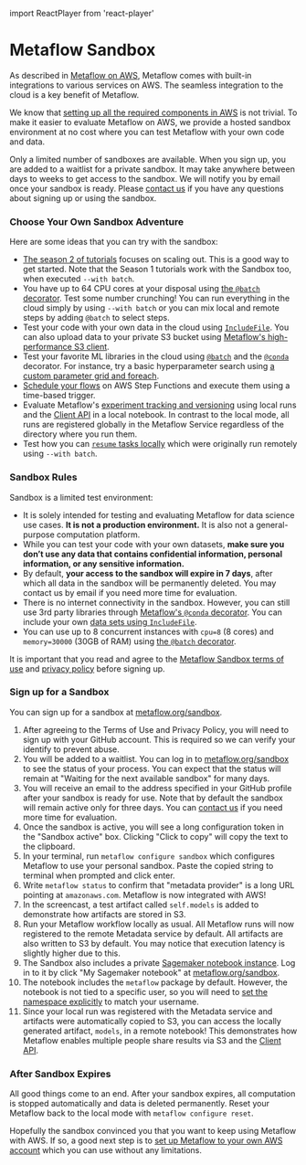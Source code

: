 import ReactPlayer from 'react-player'

# Metaflow Sandbox

As described in [Metaflow on AWS](../metaflow-on-aws), Metaflow comes with built-in integrations to various services on AWS. The seamless integration to the cloud is a key benefit of Metaflow.

We know that [setting up all the required components in AWS](deploy-to-aws) is not trivial. To make it easier to evaluate Metaflow on AWS, we provide a hosted sandbox environment at no cost where you can test Metaflow with your own code and data.

Only a limited number of sandboxes are available. When you sign up, you are added to a waitlist for a private sandbox. It may take anywhere between days to weeks to get access to the sandbox. We will notify you by email once your sandbox is ready. Please [contact us](../introduction/getting-in-touch) if you have any questions about signing up or using the sandbox.

### Choose Your Own Sandbox Adventure

Here are some ideas that you can try with the sandbox:

- [The season 2 of tutorials](../getting-started/tutorials/#season-2-scaling-out-and-up) focuses on scaling out. This is a good way to get started. Note that the Season 1 tutorials work with the Sandbox too, when executed `--with batch`.
- You have up to 64 CPU cores at your disposal using [the `@batch` decorator](../metaflow/scaling). Test some number crunching! You can run everything in the cloud simply by using `--with batch` or you can mix local and remote steps by adding `@batch` to select steps.
- Test your code with your own data in the cloud using [`IncludeFile`](../metaflow/data#data-in-local-files). You can also upload data to your private S3 bucket using [Metaflow's high-performance S3 client](../metaflow/data#data-in-s-3-metaflow-s3).
- Test your favorite ML libraries in the cloud using [`@batch`](../metaflow/scaling) and the [`@conda`](../metaflow/dependencies) decorator. For instance, try a basic hyperparameter search using [a custom parameter grid and foreach](../metaflow/basics#foreach).
- [Schedule your flows](../going-to-production-with-metaflow/scheduling-metaflow-flows) on AWS Step Functions and execute them using a time-based trigger.
- Evaluate Metaflow's [experiment tracking and versioning](../metaflow/tagging) using local runs and the [Client API](../metaflow/client) in a local notebook. In contrast to the local mode, all runs are registered globally in the Metaflow Service regardless of the directory where you run them.
- Test how you can [`resume` tasks locally](../metaflow/debugging#how-to-use-the-resume-command) which were originally run remotely using `--with batch`.

### Sandbox Rules

Sandbox is a limited test environment:

- It is solely intended for testing and evaluating Metaflow for data science use cases. **It is not a production environment.** It is also not a general-purpose computation platform.
- While you can test your code with your own datasets, **make sure you don’t use any data that contains confidential information, personal information, or any sensitive information.**
- By default, **your access to the sandbox will expire in 7 days**, after which all data in the sandbox will be permanently deleted. You may contact us by email if you need more time for evaluation.
- There is no internet connectivity in the sandbox. However, you can still use 3rd party libraries through [Metaflow's `@conda` decorator](../metaflow/dependencies). You can include your own [data sets using `IncludeFile`](../metaflow/data#data-in-local-files).
- You can use up to 8 concurrent instances with `cpu=8` \(8 cores\) and `memory=30000` \(30GB of RAM\) using [the `@batch` decorator](../metaflow/scaling).

It is important that you read and agree to the [Metaflow Sandbox terms of use](https://metaflow.org/sandbox-tos.html) and [privacy policy](https://metaflow.org/sandbox-privacy.html) before signing up.

### Sign up for a Sandbox

You can sign up for a sandbox at [metaflow.org/sandbox](https://metaflow.org/sandbox).

1. After agreeing to the Terms of Use and Privacy Policy, you will need to sign up with your GitHub account. This is required so we can verify your identify to prevent abuse.
2. You will be added to a waitlist. You can log in to [metaflow.org/sandbox](https://metaflow.org/sandbox) to see the status of your process. You can expect that the status will remain at "Waiting for the next available sandbox" for many days.
3. You will receive an email to the address specified in your GitHub profile after your sandbox is ready for use. Note that by default the sandbox will remain active only for three days. You can [contact us](../introduction/getting-in-touch) if you need more time for evaluation.
4. Once the sandbox is active, you will see a long configuration token in the "Sandbox active" box. Clicking "Click to copy" will copy the text to the clipboard.
5. In your terminal, run `metaflow configure sandbox` which configures Metaflow to use your personal sandbox. Paste the copied string to terminal when prompted and click enter.
6. Write `metaflow status` to confirm that "metadata provider" is a long URL pointing at `amazonaws.com`. Metaflow is now integrated with AWS!
7. In the screencast, a test artifact called `self.models` is added to demonstrate how artifacts are stored in S3.
8. Run your Metaflow workflow locally as usual. All Metaflow runs will now registered to the remote Metadata service by default. All artifacts are also written to S3 by default. You may notice that execution latency is slightly higher due to this.
9. The Sandbox also includes a private [Sagemaker notebook instance](https://docs.aws.amazon.com/sagemaker/latest/dg/nbi.html). Log in to it by click "My Sagemaker notebook" at [metaflow.org/sandbox](https://metaflow.org/sandbox).
10. The notebook includes the `metaflow` package by default. However, the notebook is not tied to a specific user, so you will need to [set the namespace explicitly](../metaflow/tagging#switching-namespaces) to match your username.
11. Since your local run was registered with the Metadata service and artifacts were automatically copied to S3, you can access the locally generated artifact, `models`, in a remote notebook! This demonstrates how Metaflow enables multiple people share results via S3 and the [Client API](../metaflow/client).

### After Sandbox Expires

All good things come to an end. After your sandbox expires, all computation is stopped automatically and data is deleted permanently. Reset your Metaflow back to the local mode with `metaflow configure reset`.

Hopefully the sandbox convinced you that you want to keep using Metaflow with AWS. If so, a good next step is to [set up Metaflow to your own AWS account](deploy-to-aws) which you can use without any limitations.
